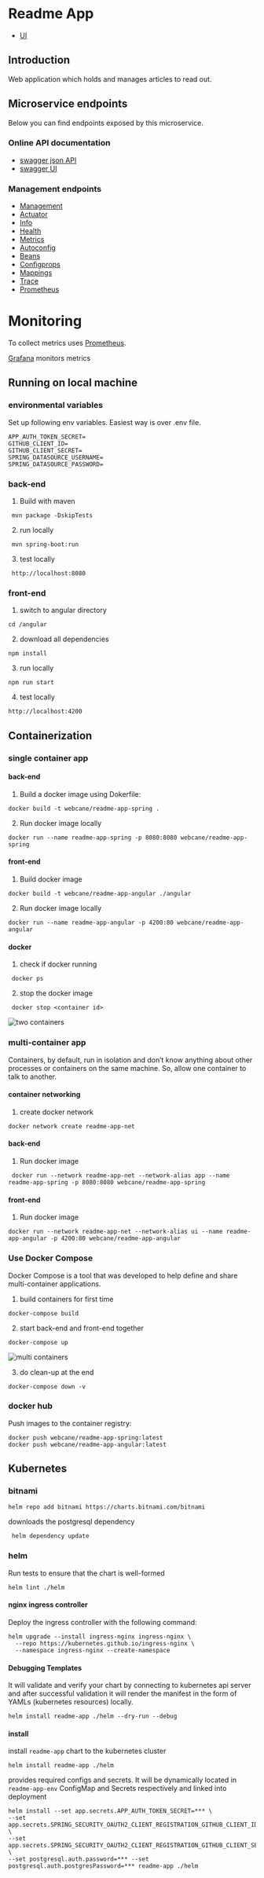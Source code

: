 # Readme App

* [UI](http://localhost:4200)

## Introduction

Web application which holds and manages articles to read out.

## Microservice endpoints

Below you can find endpoints exposed by this microservice.

### Online API documentation

* [swagger json API](http://localhost:8080/swagger)
* [swagger UI](http://localhost:8080/swagger-ui)

### Management endpoints

* [Management](http://localhost:8080/management)
* [Actuator](http://localhost:8080/management/actuator)
* [Info](http://localhost:8080/management/info)
* [Health](http://localhost:8080/management/health)
* [Metrics](http://localhost:8080/management/metrics)
* [Autoconfig](http://localhost:8080/management/autoconfig)
* [Beans](http://localhost:8080/management/beans)
* [Configprops](http://localhost:8080/management/configprops)
* [Mappings](http://localhost:8080/management/mappings)
* [Trace](http://localhost:8080/management/trace)
* [Prometheus](http://localhost:8080/management/Prometheus)

# Monitoring

To collect metrics uses [Prometheus](http://localhost:9090).

[Grafana](http://localhost:3000) monitors metrics

## Running on local machine
### environmental variables
Set up following env variables. Easiest way is over .env file.
```
APP_AUTH_TOKEN_SECRET=
GITHUB_CLIENT_ID= 
GITHUB_CLIENT_SECRET=
SPRING_DATASOURCE_USERNAME=
SPRING_DATASOURCE_PASSWORD=
```

### back-end

1. Build with maven
```
 mvn package -DskipTests
```
 
2. run locally
```
 mvn spring-boot:run
```
 
3. test locally
```
 http://localhost:8080
```
 
### front-end
1. switch to angular directory
```
cd /angular
```

2. download all dependencies
```
npm install
```

3. run locally
```
npm run start
```

4. test locally
```
http://localhost:4200
```

## Containerization
### single container app
#### back-end

1. Build a docker image using Dokerfile:
 ```
 docker build -t webcane/readme-app-spring .
```
 
2. Run docker image locally
 ```
 docker run --name readme-app-spring -p 8080:8080 webcane/readme-app-spring
``` 

#### front-end

1. Build docker image
```
docker build -t webcane/readme-app-angular ./angular
```

2. Run docker image locally
```
docker run --name readme-app-angular -p 4200:80 webcane/readme-app-angular
```

#### docker 
 
1. check if docker running
```
 docker ps
```
 
2. stop the docker image
```
 docker stop <container id>
```

![two containers](images/two-containers.png)

### multi-container app
Containers, by default, run in isolation and don’t know anything about other processes or containers on the same machine. So, allow one container to talk to another.

#### container networking
1. create docker network
```
docker network create readme-app-net
```

#### back-end
1. Run docker image
```
 docker run --network readme-app-net --network-alias app --name readme-app-spring -p 8080:8080 webcane/readme-app-spring
```
 
#### front-end
1. Run docker image
```
docker run --network readme-app-net --network-alias ui --name readme-app-angular -p 4200:80 webcane/readme-app-angular
```

### Use Docker Compose 
Docker Compose is a tool that was developed to help define and share multi-container applications. 

1. build containers for first time
```
docker-compose build
```

2. start back-end and front-end together
```
docker-compose up
```

![multi containers](images/multi-containers.png)

3. do clean-up at the end
```
docker-compose down -v
```

### docker hub
Push images to the container registry:
```
docker push webcane/readme-app-spring:latest
docker push webcane/readme-app-angular:latest
```
 
## Kubernetes

### bitnami

```
helm repo add bitnami https://charts.bitnami.com/bitnami
```

downloads the postgresql dependency
```
 helm dependency update
```

### helm
Run tests to ensure that the chart is well-formed
```
helm lint ./helm
```

#### nginx ingress controller
Deploy the ingress controller with the following command:
```helm
helm upgrade --install ingress-nginx ingress-nginx \
  --repo https://kubernetes.github.io/ingress-nginx \
  --namespace ingress-nginx --create-namespace
```

#### Debugging Templates
It will validate and verify your chart by connecting to kubernetes api server and after successful validation it will render the manifest in the form of YAMLs (kubernetes resources) locally.
```helm
helm install readme-app ./helm --dry-run --debug
```

#### install 
install `readme-app` chart to the kubernetes cluster
```
helm install readme-app ./helm
```

provides required configs and secrets. It will be dynamically located in `readme-app-env` ConfigMap and Secrets respectively and linked into deployment
```helm
helm install --set app.secrets.APP_AUTH_TOKEN_SECRET=*** \
--set app.secrets.SPRING_SECURITY_OAUTH2_CLIENT_REGISTRATION_GITHUB_CLIENT_ID=*** \
--set app.secrets.SPRING_SECURITY_OAUTH2_CLIENT_REGISTRATION_GITHUB_CLIENT_SECRET=*** \
--set postgresql.auth.password=*** --set postgresql.auth.postgresPassword=*** readme-app ./helm
```

